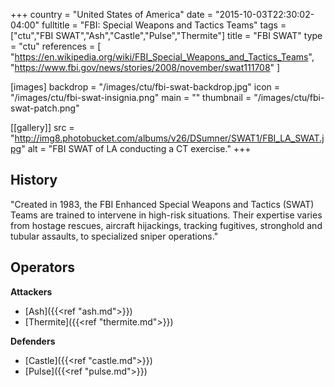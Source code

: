 +++
country = "United States of America"
date = "2015-10-03T22:30:02-04:00"
fulltitle = "FBI: Special Weapons and Tactics Teams"
tags = ["ctu","FBI SWAT","Ash","Castle","Pulse","Thermite"]
title = "FBI SWAT"
type = "ctu"
references = [
  "https://en.wikipedia.org/wiki/FBI_Special_Weapons_and_Tactics_Teams",
  "https://www.fbi.gov/news/stories/2008/november/swat111708"
]

[images]
  backdrop = "/images/ctu/fbi-swat-backdrop.jpg"
  icon = "/images/ctu/fbi-swat-insignia.png"
  main = ""
  thumbnail = "/images/ctu/fbi-swat-patch.png"

[[gallery]]
  src = "http://img8.photobucket.com/albums/v26/DSumner/SWAT1/FBI_LA_SWAT.jpg"
  alt = "FBI SWAT of LA conducting a CT exercise."
+++

## History

"Created in 1983, the FBI Enhanced Special Weapons and Tactics (SWAT) Teams are trained to intervene in high-risk situations. Their expertise varies from hostage rescues, aircraft hijackings, tracking fugitives, stronghold and tubular assaults, to specialized sniper operations."

## Operators

**Attackers**

- [Ash]({{<ref "ash.md">}})
- [Thermite]({{<ref "thermite.md">}})

**Defenders**

- [Castle]({{<ref "castle.md">}})
- [Pulse]({{<ref "pulse.md">}})
